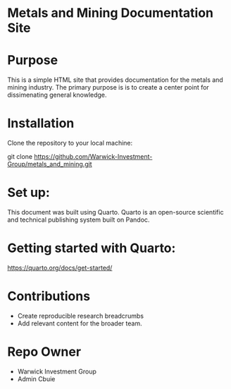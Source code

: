 # Metals and Mining Documentation Site

# Purpose

This is a simple HTML site that provides documentation for the metals and mining industry. The primary purpose is is to create a center point for dissimenating general knowledge.

# Installation

Clone the repository to your local machine:

git clone https://github.com/Warwick-Investment-Group/metals_and_mining.git

# Set up:

This document was built using Quarto. Quarto is an open-source scientific and technical publishing system built on Pandoc.

#  Getting started with Quarto:

https://quarto.org/docs/get-started/

# Contributions

- Create reproducible research breadcrumbs
- Add relevant content for the broader team.

# Repo Owner

- Warwick Investment Group
- Admin Cbuie
